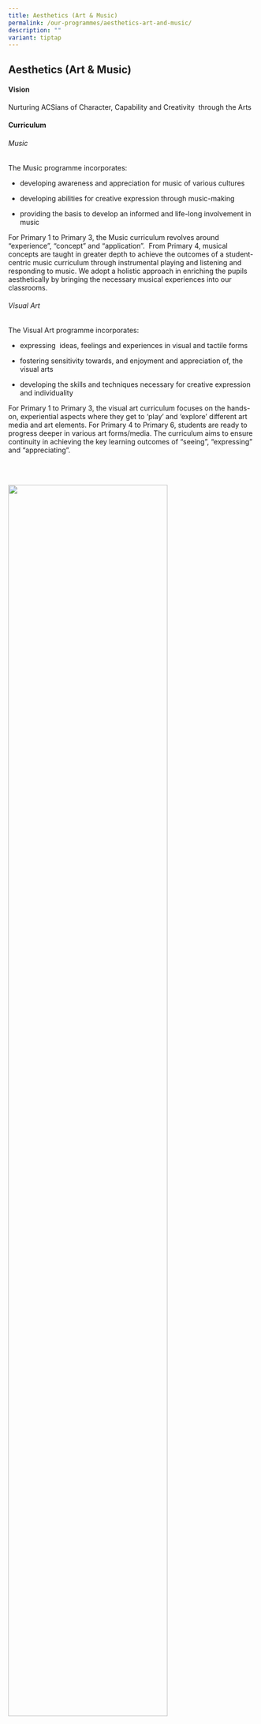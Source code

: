 ```yaml
---
title: Aesthetics (Art & Music)
permalink: /our-programmes/aesthetics-art-and-music/
description: ""
variant: tiptap
---
```

<h2><strong>Aesthetics (Art &amp; Music)</strong></h2>
<h4><strong>Vision</strong></h4>
<p>Nurturing ACSians of Character, Capability and Creativity&nbsp; through
the Arts</p>
<h4><strong>Curriculum</strong></h4>
<h6>Music</h6>
<p>The Music programme incorporates:</p>
<ul>
<li>
<p>developing awareness and appreciation for music of various cultures</p>
</li>
<li>
<p>developing abilities for creative expression through music-making</p>
</li>
<li>
<p>providing the basis to develop an informed and life-long involvement in
music</p>
</li>
</ul>
<p>For Primary 1 to Primary 3, the Music curriculum revolves around “experience”,
“concept” and “application”.&nbsp; From Primary 4, musical concepts are
taught in greater depth to achieve the outcomes of a student-centric music
curriculum through instrumental playing and listening and responding to
music. We adopt a holistic approach in enriching the pupils aesthetically
by bringing the necessary musical experiences into our classrooms.</p>
<h6>Visual Art</h6>
<p>The Visual Art programme incorporates:</p>
<ul>
<li>
<p>expressing &nbsp;ideas, feelings and experiences in visual and tactile
forms</p>
</li>
<li>
<p>fostering sensitivity towards, and enjoyment and appreciation of, the
visual arts</p>
</li>
<li>
<p>developing the skills and techniques necessary for creative expression
and individuality</p>
</li>
</ul>
<p>For Primary 1 to Primary 3, the visual art curriculum focuses on the hands-on,
experiential aspects where they get to ‘play’ and ‘explore’ different art
media and art elements. For Primary 4 to Primary 6, students are ready
to progress deeper in various art forms/media. The curriculum aims to ensure
continuity in achieving the key learning outcomes of “seeing”, “expressing”
and “appreciating”.</p>
<p>
<br>
<br>
</p>
<div class="isomer-image-wrapper">
<img style="width:80%" height="auto" width="100%" src="/images/aesthetics%205.jpg">
</div>
<p>
<br>
<br>
</p>
<h3><strong>Programme (For all levels)</strong></h3>
<h6>Experience</h6>
<ul>
<li>
<p>For students who have no prior knowledge in the arts</p>
</li>
<li>
<p>Provide students with experience and exposure to various art forms</p>
</li>
</ul>
<h6>Showcase</h6>
<ul>
<li>
<p>For students who have the talent or inclination or training in the arts</p>
</li>
<li>
<p>Provide varied platforms to showcase students’ talents in performing&nbsp;and
visual arts</p>
</li>
</ul>
<p>
<br>
<br>
</p>
<div class="isomer-image-wrapper">
<img style="width:80%" height="auto" width="100%" src="/images/aesthetics%204.jpg">
</div>
<p>
<br>
<br>
</p>
<h5><strong>PAL</strong></h5>
<h6>Visual Arts</h6>
<p>The programme aims to enrich our Primary 2 students with the culture and
heritage of Singapore. Through group interaction, presentations and experimentation,
students become&nbsp;confident, creative and well-exposed individuals.
They learn to connect ideas and express&nbsp;themselves in their art making.</p>
<h6>Performing Arts</h6>
<p>Under the Performing Arts domain, a Contemporary Dance programme is customised
for the P1 students. They learn to create simple dance routines to selected
music extracts. &nbsp;Pupils are then&nbsp;taught to create their own dance
routines &nbsp;in groups so as to enable a better appreciation of the&nbsp;arts
through creative learning.</p>
<h6>Recess Concerts</h6>
<p>Recess Concerts serve as a platform for students to showcase their talents
in the performing arts. ACS (P) also aims to educate students on concert
etiquette. These concerts are held during recess and the audience comprises
students from the performers’ classes. It is in this non-threatening, familiar
setting that the performers feel more at ease to express themselves.</p>
<h4><strong>Events</strong></h4>
<h6>Arts Fest</h6>
<p>Arts Fest in ACS(P) is an annual event alternating between performing
arts and visual arts. Arts Fest Kaleidoscope focuses on showcasing our
students’ talents in the performing arts, namely the Choir, Synergy Performing
Arts Group, Guitar Ensemble and String Ensemble. We also aim to provide
students with exposure to various arts groups and performances during this
event.</p>
<p>Arts Fest Appreciate! focuses on showcasing our students’ artwork in an
exhibition, featuring a wide range of displays selected from each class.</p>
<h6>Aesthetics CCAs</h6>
<p>Students have an array of aesthetics CCAs to choose from, both in the
performing and visual arts. The Choir, Guitar Ensemble, String Ensemble,
Synergy Performing Arts Groups and Art Club provide an avenue for performing
and creative expression. This is in line with our mission to provide a
holistic education for all ACS(P) students.</p>
<h5><strong>Events</strong></h5>
<p>Arts Fest Kaleidoscope and Arts Fest Appreciate! are held biannually with
focus on showcasing pupils’ talents in the arts. The focus of Arts Fest
centres around the richness and diversity of Art and Music. It is a celebration
of the varied talents of ACSians.&nbsp;</p>
<p>Pupils are also treated to performances during assembly to provide them
with exposure to various arts genres.</p>
<p>
<br>
<br>
</p>
<div class="isomer-image-wrapper">
<img style="width:80%" height="auto" width="100%" src="/images/aesthetics%206.jpg">
</div>
<p>
<br>
<br>
</p>
<h4><strong>Competitions</strong></h4>
<ul data-tight="true" class="tight">
<li>
<p>SYF Arts Presentation</p>
</li>
<li>
<p>SYF Art Exhibition</p>
</li>
</ul>
<p>
<br>
<br>
</p>
<div class="isomer-image-wrapper">
<img style="width:80%" height="auto" width="100%" src="/images/aesthetics%207.jpg">
</div>
<p>
<br>
<br>
</p>
<h5><strong>Assessment Matters</strong></h5>
<p>Holistic assessment is carried out through various tasks to determine
if pupils have achieved the learning objectives in line with MOE curriculum.</p>